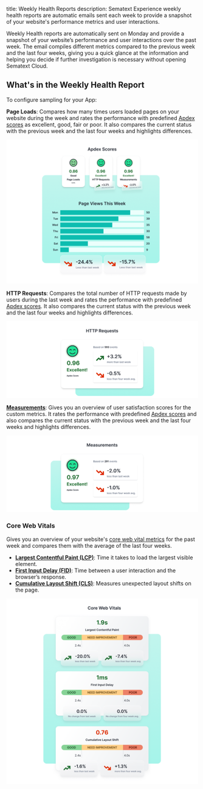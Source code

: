 title: Weekly Health Reports
description: Sematext Experience weekly health reports are automatic emails sent each week to provide a snapshot of your website's performance metrics and user interactions.

Weekly Health reports are automatically sent on Monday and provide a snapshot of your website’s performance and user interactions over the past week. The email compiles different metrics compared to the previous week and the last four weeks, giving you a quick glance at the information and helping you decide if further investigation is necessary without opening Sematext Cloud.

## What's in the Weekly Health Report

To configure sampling for your App:

**Page Loads**: Compares how many times users loaded pages on your website during the week and rates the performance with predefined [Apdex scores](https://sematext.com/docs/experience/configure-requirements/) as excellent, good, fair or poor. It also compares the current status with the previous week and the last four weeks and highlights differences.

![Sematext Cloud Logs Guide - Connect Apps](../images/experience/page-views.png)

**HTTP Requests**: Compares the total number of HTTP requests made by users during the last week and rates the performance with predefined [Apdex scores](https://sematext.com/docs/experience/configure-requirements/). It also compares the current status with the previous week and the last four weeks and highlights differences.

![Sematext Cloud Logs Guide - Connect Apps](../images/experience/http-requests.png)

**[Measurements](https://sematext.com/docs/experience/measurements/)**: Gives you an overview of user satisfaction scores for the custom metrics. It rates the performance with predefined [Apdex scores](https://sematext.com/docs/experience/configure-requirements/) and also compares the current status with the previous week and the last four weeks and highlights differences.

![Sematext Cloud Logs Guide - Connect Apps](../images/experience/measurements.png)

### Core Web Vitals

Gives you an overview of your website's [core web vital metrics](https://sematext.com/docs/experience/webvitals/) for the past week and compares them with the average of the last four weeks.

- **[Largest Contentful Paint (LCP)](https://sematext.com/docs/experience/webvitals/#largest-contentful-paint-lcp)**: Time it takes to load the largest visible element.
- **[First Input Delay (FID)](https://sematext.com/docs/experience/webvitals/#first-input-delay-fid)**: Time between a user interaction and the browser’s response.
- **[Cumulative Layout Shift (CLS)](https://sematext.com/docs/experience/webvitals/#cumulative-layout-shift-cls)**: Measures unexpected layout shifts on the page.

![Sematext Cloud Logs Guide - Connect Apps](../images/experience/core-web-vitals.png)
